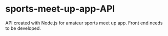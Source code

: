 # sports-meet-up-app-API
API created with Node.js for amateur sports meet up app. Front end needs to be developed.
